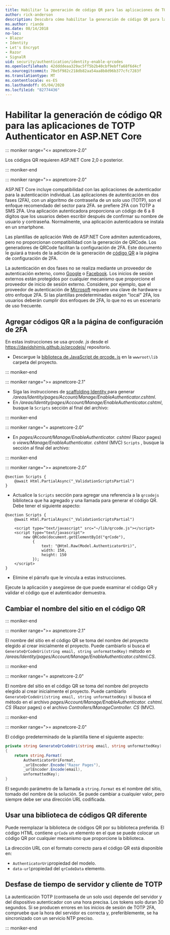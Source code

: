 ```yaml
---
title: Habilitar la generación de código QR para las aplicaciones de TOTP Authenticator en ASP.NET Core
author: rick-anderson
description: Descubra cómo habilitar la generación de código QR para las aplicaciones de TOTP Authenticator que funcionan con la autenticación de dos factores ASP.NET Core.
ms.author: riande
ms.date: 08/14/2018
no-loc:
- Blazor
- Identity
- Let's Encrypt
- Razor
- SignalR
uid: security/authentication/identity-enable-qrcodes
ms.openlocfilehash: 42ddddeaa329ac5ff5b2b40cbf9ebffa68f6d4cf
ms.sourcegitcommit: 70e5f982c218db82aa54aa8b8d96b377cfc7283f
ms.translationtype: MT
ms.contentlocale: es-ES
ms.lasthandoff: 05/04/2020
ms.locfileid: "82774436"
---
```

# <a name="enable-qr-code-generation-for-totp-authenticator-apps-in-aspnet-core"></a>Habilitar la generación de código QR para las aplicaciones de TOTP Authenticator en ASP.NET Core

::: moniker range="<= aspnetcore-2.0"

Los códigos QR requieren ASP.NET Core 2,0 o posterior.

::: moniker-end

::: moniker range=">= aspnetcore-2.0"

ASP.NET Core incluye compatibilidad con las aplicaciones de autenticador para la autenticación individual. Las aplicaciones de autenticación en dos fases (2FA), con un algoritmo de contraseña de un solo uso (TOTP), son el enfoque recomendado del sector para 2FA. se prefiere 2FA con TOTP a SMS 2FA. Una aplicación autenticadora proporciona un código de 6 a 8 dígitos que los usuarios deben escribir después de confirmar su nombre de usuario y contraseña. Normalmente, una aplicación autenticadora se instala en un smartphone.

Las plantillas de aplicación Web de ASP.NET Core admiten autenticadores, pero no proporcionan compatibilidad con la generación de QRCode. Los generadores de QRCode facilitan la configuración de 2FA. Este documento le guiará a través de la adición de la generación de [código QR](https://wikipedia.org/wiki/QR_code) a la página de configuración de 2FA.

La autenticación en dos fases no se realiza mediante un proveedor de autenticación externo, como [Google](xref:security/authentication/google-logins) o [Facebook](xref:security/authentication/facebook-logins). Los inicios de sesión externos están protegidos por cualquier mecanismo que proporcione el proveedor de inicio de sesión externo. Considere, por ejemplo, que el proveedor de autenticación de [Microsoft](xref:security/authentication/microsoft-logins) requiere una clave de hardware u otro enfoque 2FA. Si las plantillas predeterminadas exigen "local" 2FA, los usuarios deberán cumplir dos enfoques de 2FA, lo que no es un escenario de uso frecuente.

## <a name="adding-qr-codes-to-the-2fa-configuration-page"></a>Agregar códigos QR a la página de configuración de 2FA

En estas instrucciones se usa *qrcode. js* desde el https://davidshimjs.github.io/qrcodejs/ repositorio.

* Descargue la [biblioteca de JavaScript de qrcode. js](https://davidshimjs.github.io/qrcodejs/) en la `wwwroot\lib` carpeta del proyecto.

::: moniker-end

::: moniker range=">= aspnetcore-2.1"

* Siga las instrucciones de [scaffolding Identity ](xref:security/authentication/scaffold-identity) para generar */areas/Identity/pages/Account/Manage/EnableAuthenticator.cshtml*.
* En */areas/Identity/pages/Account/Manage/EnableAuthenticator.cshtml*, busque la `Scripts` sección al final del archivo:

::: moniker-end

::: moniker range="= aspnetcore-2.0"

* En *pages/Account/Manage/EnableAuthenticator. cshtml* (Razor pages) o *views/Manage/EnableAuthenticator. cshtml* (MVC) `Scripts` , busque la sección al final del archivo:

::: moniker-end

::: moniker range=">= aspnetcore-2.0"

```cshtml
@section Scripts {
    @await Html.PartialAsync("_ValidationScriptsPartial")
}
```

* Actualice la `Scripts` sección para agregar una referencia a la `qrcodejs` biblioteca que ha agregado y una llamada para generar el código QR. Debe tener el siguiente aspecto:

```cshtml
@section Scripts {
    @await Html.PartialAsync("_ValidationScriptsPartial")

    <script type="text/javascript" src="~/lib/qrcode.js"></script>
    <script type="text/javascript">
        new QRCode(document.getElementById("qrCode"),
            {
                text: "@Html.Raw(Model.AuthenticatorUri)",
                width: 150,
                height: 150
            });
    </script>
}
```

* Elimine el párrafo que le vincula a estas instrucciones.

Ejecute la aplicación y asegúrese de que puede examinar el código QR y validar el código que el autenticador demuestra.

## <a name="change-the-site-name-in-the-qr-code"></a>Cambiar el nombre del sitio en el código QR

::: moniker-end

::: moniker range=">= aspnetcore-2.1"

El nombre del sitio en el código QR se toma del nombre del proyecto elegido al crear inicialmente el proyecto. Puede cambiarlo si busca el `GenerateQrCodeUri(string email, string unformattedKey)` método en */areas/Identity/pages/Account/Manage/EnableAuthenticator.cshtml.CS*.

::: moniker-end

::: moniker range="= aspnetcore-2.0"

El nombre del sitio en el código QR se toma del nombre del proyecto elegido al crear inicialmente el proyecto. Puede cambiarlo `GenerateQrCodeUri(string email, string unformattedKey)` si busca el método en el archivo *pages/Account/Manage/EnableAuthenticator. cshtml. CS* (Razor pages) o el archivo *Controllers/ManageController. CS* (MVC).

::: moniker-end

::: moniker range=">= aspnetcore-2.0"

El código predeterminado de la plantilla tiene el siguiente aspecto:

```csharp
private string GenerateQrCodeUri(string email, string unformattedKey)
{
    return string.Format(
        AuthenticatorUriFormat,
        _urlEncoder.Encode("Razor Pages"),
        _urlEncoder.Encode(email),
        unformattedKey);
}
```

El segundo parámetro de la llamada a `string.Format` es el nombre del sitio, tomado del nombre de la solución. Se puede cambiar a cualquier valor, pero siempre debe ser una dirección URL codificada.

## <a name="using-a-different-qr-code-library"></a>Usar una biblioteca de códigos QR diferente

Puede reemplazar la biblioteca de códigos QR por su biblioteca preferida. El código HTML contiene `qrCode` un elemento en el que se puede colocar un código QR por cualquier mecanismo que proporcione la biblioteca.

La dirección URL con el formato correcto para el código QR está disponible en:

* `AuthenticatorUri`propiedad del modelo.
* `data-url`propiedad del `qrCodeData` elemento.

## <a name="totp-client-and-server-time-skew"></a>Desfase de tiempo de servidor y cliente de TOTP

La autenticación TOTP (contraseña de un solo uso) depende del servidor y del dispositivo autenticador con una hora precisa. Los tokens solo duran 30 segundos. Si se producen errores en los inicios de sesión de TOTP 2FA, compruebe que la hora del servidor es correcta y, preferiblemente, se ha sincronizado con un servicio NTP preciso.

::: moniker-end
